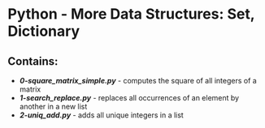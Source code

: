 # Python - More Data Structures: Set, Dictionary
## Contains:
- ***0-square_matrix_simple.py*** - computes the square of all integers of a matrix
- ***1-search_replace.py*** - replaces all occurrences of an element by another in a new list
- ***2-uniq_add.py*** - adds all unique integers in a list
